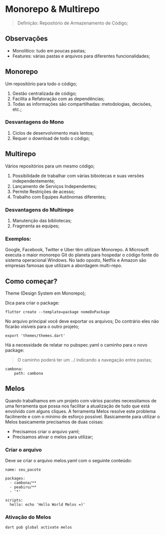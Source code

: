 # Monorepo & Multirepo

> Definição: Repositório de Armazenamento de Código;

## Observações
- Monolítico: tudo em poucas pastas;
- Features: várias pastas e arquivos para diferentes funcionalidades;

## Monorepo
Um repositório para todo o código;

1. Gestão centralizada de código;
2. Facilita a Refatoração com as dependências;
3. Todas as informações são compartilhadas: metodologias, decisões, etc.;

### Desvantagens do Mono
1. Ciclos de desenvolvimento mais lentos;
2. Requer o download de todo o código;

## Multirepo
Vários repositórios para um mesmo código;

1. Possibilidade de trabalhar com várias bibiotecas e suas versões independentemente;
2. Lançamento de Serviços Independentes;
3. Permite Restrições de acesso;
4. Trabalho com Equipes Autônomas diferentes;

### Desvantagens do Multirepo
1. Manutenção das bibliotecas;
2. Fragmenta as equipes;


### Exemplos:
Google, Facebook, Twitter e Uber têm utilizam Monorepo. A Microsoft executa o maior monorepo Git do planeta para hospedar o código fonte do sistema operacional Windows.
No lado oposto, Netflix e Amazon são empresas famosas que utilizam a abordagem multi-repo.


## Como começar?
Theme (Design System em Monorepo);

Dica para criar o package:

```flutter create --template=package nomeDoPackage```

No arquivo principal você deve exportar os arquivos; Do contrário eles não ficarão visíveis para o outro projeto;

```export 'themes/themes.dart'```

Há a necessidade de relatar no pubspec.yaml o caminho para o novo package:
> O caminho poderá ter um ../ indicando a navegação entre pastas;

```
cambona:
    path: cambona
```


## Melos
Quando trabalhamos em um projeto com vários pacotes necessitamos de uma ferramenta que possa nos facilitar a atualização de tudo que está envolvido com alguns cliques. 
A ferramenta Melos resolve este problema facilmente e com o mínimo de esforço possível. Basicamente para utilizar o Melos basicamente precisamos de duas coisas: 
- Precisamos criar o arquivo yaml; 
- Precisamos ativar o melos para utilizar;

### Criar o arquivo
Deve se criar o arquivo melos.yaml com o seguinte conteúdo:

```
name: seu_pacote

packages:
  - cambona/**
  - peabiru/**
  - '*'

scripts:
  hello: echo 'Hello World Melos =)'
```

### Ativação do Melos

```dart pub global activate melos```